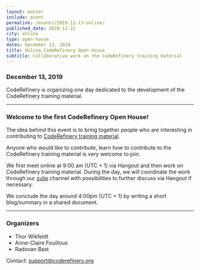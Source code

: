 ```yaml
---
layout: master
include: event
permalink: /events/2019-12-13-online/
published_date: 2019-11-22
city: online
type: open-house
dates: December 13, 2019
title: Online CodeRefinery Open House
subtitle: Collaborative work on the CodeRefinery training material
---
```


### December 13, 2019


CodeRefinery is organizing one day dedicated to the development of the CodeRefinery training material.



---

### Welcome to the first CodeRefinery Open House!

The idea behind this event is to bring together people who are interesting in 
contributing to [CodeRefinery training material](https://coderefinery.org/lessons/).

Anyone who would like to contribute, learn how to contribute to the CodeRefinery training material is very welcome to join.

We first meet online at 9:00 am (UTC + 1) via Hangout and then work on CodeRefinery training material. During the day, we will coordinate the work through our [zulip](https://coderefinery.zulipchat.com/) channel with possibilities to further discuss via Hangout if necessary.

We conclude the day around 4:00pm (UTC + 1) by writing a short blog/summary in a shared document.

---

### Organizers

- Thor Wikfeldt
- Anne-Claire Fouilloux
- Radovan Bast

Contact: support@coderefinery.org
